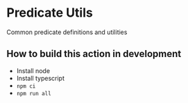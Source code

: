 # Predicate Utils

Common predicate definitions and utilities

## How to build this action in development

- Install node
- Install typescript
- `npm ci`
- `npm run all`
